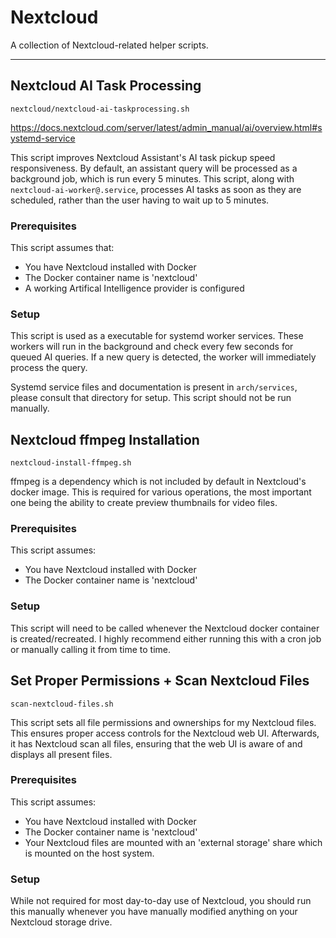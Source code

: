 # Nextcloud

A collection of Nextcloud-related helper scripts.

---

## Nextcloud AI Task Processing
`nextcloud/nextcloud-ai-taskprocessing.sh`

https://docs.nextcloud.com/server/latest/admin_manual/ai/overview.html#systemd-service

This script improves Nextcloud Assistant's AI task pickup speed responsiveness. By default, an assistant query will be processed as a background job, which is run every 5 minutes. This script, along with `nextcloud-ai-worker@.service`, processes AI tasks as soon as they are scheduled, rather than the user having to wait up to 5 minutes.

### Prerequisites
This script assumes that:
- You have Nextcloud installed with Docker
- The Docker container name is 'nextcloud'
- A working Artifical Intelligence provider is configured

### Setup
This script is used as a executable for systemd worker services.
These workers will run in the background and check every few seconds for queued AI queries.
If a new query is detected, the worker will immediately process the query.

Systemd service files and documentation is present in `arch/services`, please consult that directory for setup.
This script should not be run manually.


## Nextcloud ffmpeg Installation
`nextcloud-install-ffmpeg.sh`

ffmpeg is a dependency which is not included by default in Nextcloud's docker image.
This is required for various operations, the most important one being the ability to create preview thumbnails for video files.

### Prerequisites
This script assumes:
- You have Nextcloud installed with Docker
- The Docker container name is 'nextcloud'

### Setup
This script will need to be called whenever the Nextcloud docker container is created/recreated.
I highly recommend either running this with a cron job or manually calling it from time to time.


## Set Proper Permissions + Scan Nextcloud Files
`scan-nextcloud-files.sh`

This script sets all file permissions and ownerships for my Nextcloud files. This ensures proper access controls for the Nextcloud web UI. Afterwards, it has Nextcloud scan all files, ensuring that the web UI is aware of and displays all present files.

### Prerequisites
This script assumes:
- You have Nextcloud installed with Docker
- The Docker container name is 'nextcloud'
- Your Nextcloud files are mounted with an 'external storage' share which is mounted on the host system.

### Setup
While not required for most day-to-day use of Nextcloud, you should run this manually whenever you have manually modified anything on your Nextcloud storage drive.
